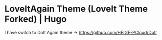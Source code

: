 # LoveItAgain Theme (LoveIt Theme Forked) | Hugo


I have switch to DoIt Again theme
-> https://github.com/HEIGE-PCloud/DoIt
